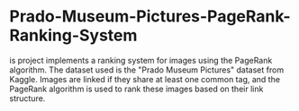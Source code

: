 # Prado-Museum-Pictures-PageRank-Ranking-System
is project implements a ranking system for images using the PageRank algorithm. The dataset used is the "Prado Museum Pictures" dataset from Kaggle. Images are linked if they share at least one common tag, and the PageRank algorithm is used to rank these images based on their link structure.
